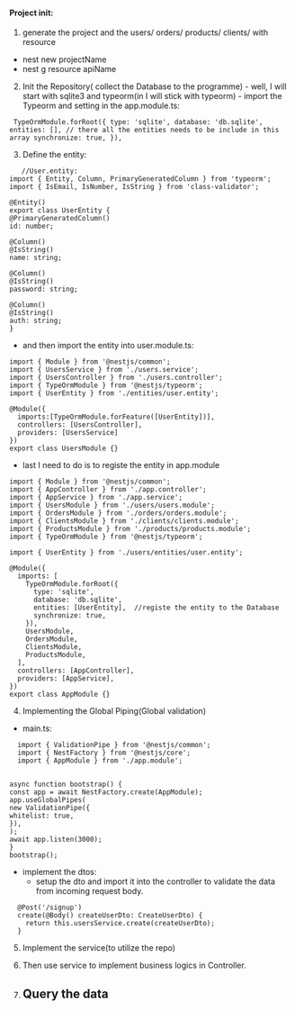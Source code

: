 #### Project init:

1. generate the project and the users/ orders/ products/ clients/ with resource

- nest new projectName
- nest g resource apiName

2. Init the Repository( collect the Database to the programme) - well, I will start with sqlite3 and typeorm(in I will stick with typeorm) - import the Typeorm and setting in the app.module.ts:

```
 TypeOrmModule.forRoot({ type: 'sqlite', database: 'db.sqlite', entities: [], // there all the entities needs to be include in this array synchronize: true, }),
```

3. Define the entity:

```
   //User.entity:
import { Entity, Column, PrimaryGeneratedColumn } from 'typeorm';
import { IsEmail, IsNumber, IsString } from 'class-validator';

@Entity()
export class UserEntity {
@PrimaryGeneratedColumn()
id: number;

@Column()
@IsString()
name: string;

@Column()
@IsString()
password: string;

@Column()
@IsString()
auth: string;
}

```

- and then import the entity into user.module.ts:

```
import { Module } from '@nestjs/common';
import { UsersService } from './users.service';
import { UsersController } from './users.controller';
import { TypeOrmModule } from '@nestjs/typeorm';
import { UserEntity } from './entities/user.entity';

@Module({
  imports:[TypeOrmModule.forFeature([UserEntity])],
  controllers: [UsersController],
  providers: [UsersService]
})
export class UsersModule {}

```

- last I need to do is to registe the entity in app.module

```
import { Module } from '@nestjs/common';
import { AppController } from './app.controller';
import { AppService } from './app.service';
import { UsersModule } from './users/users.module';
import { OrdersModule } from './orders/orders.module';
import { ClientsModule } from './clients/clients.module';
import { ProductsModule } from './products/products.module';
import { TypeOrmModule } from '@nestjs/typeorm';

import { UserEntity } from './users/entities/user.entity';

@Module({
  imports: [
    TypeOrmModule.forRoot({
      type: 'sqlite',
      database: 'db.sqlite',
      entities: [UserEntity],  //registe the entity to the Database
      synchronize: true,
    }),
    UsersModule,
    OrdersModule,
    ClientsModule,
    ProductsModule,
  ],
  controllers: [AppController],
  providers: [AppService],
})
export class AppModule {}

```

4. Implementing the Global Piping(Global validation)

- main.ts:

```
  import { ValidationPipe } from '@nestjs/common';
  import { NestFactory } from '@nestjs/core';
  import { AppModule } from './app.module';


async function bootstrap() {
const app = await NestFactory.create(AppModule);
app.useGlobalPipes(
new ValidationPipe({
whitelist: true,
}),
);
await app.listen(3000);
}
bootstrap();

```

- implement the dtos:
  - setup the dto and import it into the controller to validate the data from incoming request body.

```
  @Post('/signup')
  create(@Body() createUserDto: CreateUserDto) {
    return this.usersService.create(createUserDto);
  }
```

5. Implement the service(to utilize the repo)

6. Then use service to implement business logics in Controller.

7. Query the data
   - 